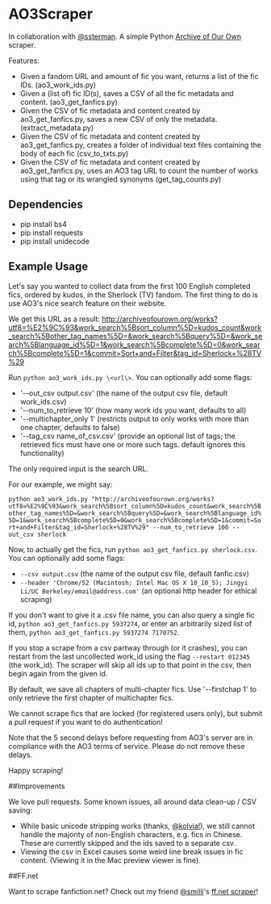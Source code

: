 # AO3Scraper

In collaboration with [@ssterman](https://github.com/ssterman). A simple Python [Archive of Our Own](https://archiveofourown.org/) scraper.

Features:
- Given a fandom URL and amount of fic you want, returns a list of the fic IDs. (ao3_work_ids.py)
- Given a (list of) fic ID(s), saves a CSV of all the fic metadata and content. (ao3_get_fanfics.py)
- Given the CSV of fic metadata and content created by ao3_get_fanfics.py, saves a new CSV of only the metadata. (extract_metadata.py)
- Given the CSV of fic metadata and content created by ao3_get_fanfics.py, creates a folder of individual text files containing the body of each fic (csv_to_txts.py)
- Given the CSV of fic metadata and content created by ao3_get_fanfics.py, uses an AO3 tag URL to count the number of works using that tag or its wrangled synonyms (get_tag_counts.py)


## Dependencies
- pip install bs4
- pip install requests
- pip install unidecode

## Example Usage

Let's say you wanted to collect data from the first 100 English completed fics, ordered by kudos, in the Sherlock (TV) fandom. The first thing to do is use AO3's nice search feature on their website.

We get this URL as a result: http://archiveofourown.org/works?utf8=%E2%9C%93&work_search%5Bsort_column%5D=kudos_count&work_search%5Bother_tag_names%5D=&work_search%5Bquery%5D=&work_search%5Blanguage_id%5D=1&work_search%5Bcomplete%5D=0&work_search%5Bcomplete%5D=1&commit=Sort+and+Filter&tag_id=Sherlock+%28TV%29 

Run `python ao3_work_ids.py \<url\>`. You can optionally add some flags: 
- '--out_csv output.csv' (the name of the output csv file, default work_ids.csv)
- '--num_to_retrieve 10' (how many work ids you want, defaults to all)
- '--multichapter_only 1' (restricts output to only works with more than one chapter, defaults to false)
- '--tag_csv name_of_csv.csv' (provide an optional list of tags; the retrieved fics must have one or more such tags. default ignores this functionality)

The only required input is the search URL.  

For our example, we might say: 

`python ao3_work_ids.py "http://archiveofourown.org/works?utf8=%E2%9C%93&work_search%5Bsort_column%5D=kudos_count&work_search%5Bother_tag_names%5D=&work_search%5Bquery%5D=&work_search%5Blanguage_id%5D=1&work_search%5Bcomplete%5D=0&work_search%5Bcomplete%5D=1&commit=Sort+and+Filter&tag_id=Sherlock+%28TV%29" --num_to_retrieve 100 --out_csv sherlock`

Now, to actually get the fics, run `python ao3_get_fanfics.py sherlock.csv`. You can optionally add some flags: 
- `--csv output.csv` (the name of the output csv file, default fanfic.csv)
- `--header 'Chrome/52 (Macintosh; Intel Mac OS X 10_10_5); Jingyi Li/UC Berkeley/email@address.com'` (an optional http header for ethical scraping)

If you don't want to give it a .csv file name, you can also query a single fic id, `python ao3_get_fanfics.py 5937274`, or enter an arbitrarily sized list of them, `python ao3_get_fanfics.py 5937274 7170752`.

If you stop a scrape from a csv partway through (or it crashes), you can restart from the last uncollected work_id using the flag `--restart 012345` (the work_id).  The scraper will skip all ids up to that point in the csv, then begin again from the given id. 

By default, we save all chapters of multi-chapter fics. Use '--firstchap 1' to only retrieve the first chapter of multichapter fics. 

We cannot scrape fics that are locked (for registered users only), but submit a pull request if you want to do authentication! 

Note that the 5 second delays before requesting from AO3's server are in compliance with the AO3 terms of service.  Please do not remove these delays.  

Happy scraping! 

##Improvements

We love pull requests. Some known issues, all around data clean-up / CSV saving:
- While basic unicode stripping works (thanks, [@kolvia!](http://github.com/kolvia)), we still cannot handle the majority of non-English characters, e.g. fics in Chinese.  These are currently skipped and the ids saved to a separate csv.
- Viewing the csv in Excel causes some weird line break issues in fic content. (Viewing it in the Mac preview viewer is fine).

##FF.net

Want to scrape fanfiction.net? Check out my friend [@smilli](https://github.com/smilli/)'s [ff.net scraper](https://github.com/smilli/fanfiction)! 
